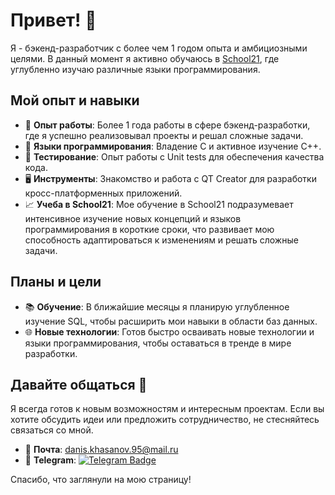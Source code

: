 # Привет! 👋

Я - бэкенд-разработчик с более чем 1 годом опыта и амбициозными целями. В данный момент я активно обучаюсь в [School21](https://21-school.ru/), где углубленно изучаю различные языки программирования.

## Мой опыт и навыки

- 💼 **Опыт работы**: Более 1 года работы в сфере бэкенд-разработки, где я успешно реализовывал проекты и решал сложные задачи.
- 🚀 **Языки программирования**: Владение С и активное изучение C++.
- 🔬 **Тестирование**: Опыт работы с Unit tests для обеспечения качества кода.
- 🖥️ **Инструменты**: Знакомство и работа с QT Creator для разработки кросс-платформенных приложений.
- 📈 **Учеба в School21**: Мое обучение в School21 подразумевает интенсивное изучение новых концепций и языков программирования в короткие сроки, что развивает мою способность адаптироваться к изменениям и решать сложные задачи.

## Планы и цели

- 📚 **Обучение**: В ближайшие месяцы я планирую углубленное изучение SQL, чтобы расширить мои навыки в области баз данных.
- 🌐 **Новые технологии**: Готов быстро осваивать новые технологии и языки программирования, чтобы оставаться в тренде в мире разработки.

## Давайте общаться 🤙

Я всегда готов к новым возможностям и интересным проектам. Если вы хотите обсудить идеи или предложить сотрудничество, не стесняйтесь связаться со мной.

- 📧 **Почта**: [danis.khasanov.95@mail.ru](mailto:danis.khasanov.95@mail.ru)
- 📱 **Telegram**: [![Telegram Badge](https://img.shields.io/badge/-DanisKhasanov-blue?style=flat&logo=Telegram&logoColor=white)](https://t.me/DanisKhasanov)

Спасибо, что заглянули на мою страницу!

